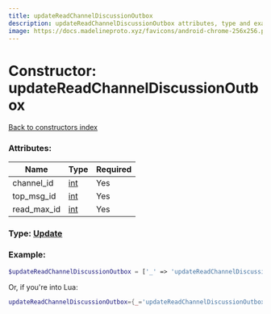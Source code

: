 ```yaml
---
title: updateReadChannelDiscussionOutbox
description: updateReadChannelDiscussionOutbox attributes, type and example
image: https://docs.madelineproto.xyz/favicons/android-chrome-256x256.png
---
```

# Constructor: updateReadChannelDiscussionOutbox  
[Back to constructors index](index.md)



### Attributes:

| Name     |    Type       | Required |
|----------|---------------|----------|
|channel\_id|[int](../types/int.md) | Yes|
|top\_msg\_id|[int](../types/int.md) | Yes|
|read\_max\_id|[int](../types/int.md) | Yes|



### Type: [Update](../types/Update.md)


### Example:

```php
$updateReadChannelDiscussionOutbox = ['_' => 'updateReadChannelDiscussionOutbox', 'channel_id' => int, 'top_msg_id' => int, 'read_max_id' => int];
```  


Or, if you're into Lua:

```lua
updateReadChannelDiscussionOutbox={_='updateReadChannelDiscussionOutbox', channel_id=int, top_msg_id=int, read_max_id=int}

```


